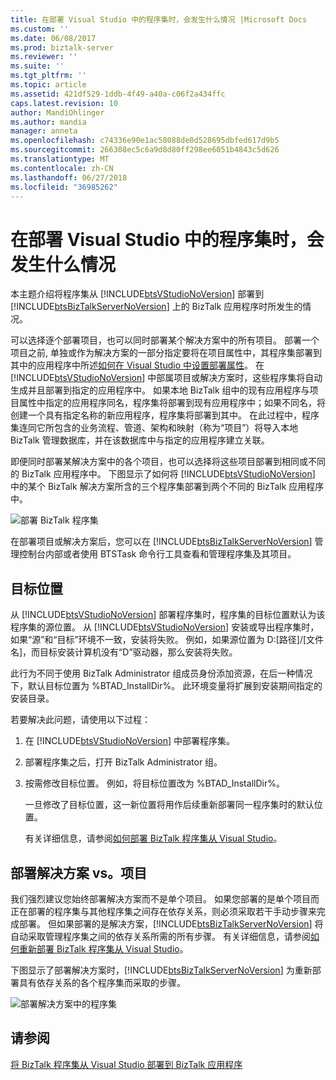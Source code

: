 ```yaml
---
title: 在部署 Visual Studio 中的程序集时，会发生什么情况 |Microsoft Docs
ms.custom: ''
ms.date: 06/08/2017
ms.prod: biztalk-server
ms.reviewer: ''
ms.suite: ''
ms.tgt_pltfrm: ''
ms.topic: article
ms.assetid: 421df529-1ddb-4f49-a40a-c06f2a434ffc
caps.latest.revision: 10
author: MandiOhlinger
ms.author: mandia
manager: anneta
ms.openlocfilehash: c74336e90e1ac58088de0d528695dbfed617d9b5
ms.sourcegitcommit: 266308ec5c6a9d8d80ff298ee6051b4843c5d626
ms.translationtype: MT
ms.contentlocale: zh-CN
ms.lasthandoff: 06/27/2018
ms.locfileid: "36985262"
---
```

# <a name="what-happens-when-you-deploy-an-assembly-from-visual-studio"></a>在部署 Visual Studio 中的程序集时，会发生什么情况
本主题介绍将程序集从 [!INCLUDE[btsVStudioNoVersion](../includes/btsvstudionoversion-md.md)] 部署到 [!INCLUDE[btsBizTalkServerNoVersion](../includes/btsbiztalkservernoversion-md.md)] 上的 BizTalk 应用程序时所发生的情况。  
  
 可以选择逐个部署项目，也可以同时部署某个解决方案中的所有项目。 部署一个项目之前, 单独或作为解决方案的一部分指定要将在项目属性中，其程序集部署到其中的应用程序中所述[如何在 Visual Studio 中设置部署属性](../core/how-to-set-deployment-properties-in-visual-studio.md)。 在 [!INCLUDE[btsVStudioNoVersion](../includes/btsvstudionoversion-md.md)] 中部属项目或解决方案时，这些程序集将自动生成并且部署到指定的应用程序中。 如果本地 BizTalk 组中的现有应用程序与项目属性中指定的应用程序同名，程序集将部署到现有应用程序中；如果不同名，将创建一个具有指定名称的新应用程序，程序集将部署到其中。 在此过程中，程序集连同它所包含的业务流程、管道、架构和映射（称为“项目”）将导入本地 BizTalk 管理数据库，并在该数据库中与指定的应用程序建立关联。  
  
 即便同时部署某解决方案中的各个项目，也可以选择将这些项目部署到相同或不同的 BizTalk 应用程序中。 下图显示了如何将 [!INCLUDE[btsVStudioNoVersion](../includes/btsvstudionoversion-md.md)] 中的某个 BizTalk 解决方案所含的三个程序集部署到两个不同的 BizTalk 应用程序中。  
  
 ![部署 BizTalk 程序集](../core/media/visualstudiodeploy.gif "VisualStudioDeploy")  
  
 在部署项目或解决方案后，您可以在 [!INCLUDE[btsBizTalkServerNoVersion](../includes/btsbiztalkservernoversion-md.md)] 管理控制台内部或者使用 BTSTask 命令行工具查看和管理程序集及其项目。  
  
## <a name="destination-locations"></a>目标位置  
 从 [!INCLUDE[btsVStudioNoVersion](../includes/btsvstudionoversion-md.md)] 部署程序集时，程序集的目标位置默认为该程序集的源位置。 从 [!INCLUDE[btsVStudioNoVersion](../includes/btsvstudionoversion-md.md)] 安装或导出程序集时，如果“源”和“目标”环境不一致，安装将失败。 例如，如果源位置为 D:[路径]/[文件名]，而目标安装计算机没有“D”驱动器，那么安装将失败。  
  
 此行为不同于使用 BizTalk Administrator 组成员身份添加资源，在后一种情况下，默认目标位置为 %BTAD_InstallDir%。 此环境变量将扩展到安装期间指定的安装目录。  
  
 若要解决此问题，请使用以下过程：  
  
1. 在 [!INCLUDE[btsVStudioNoVersion](../includes/btsvstudionoversion-md.md)] 中部署程序集。  
  
2. 部署程序集之后，打开 BizTalk Administrator 组。  
  
3. 按需修改目标位置。 例如，将目标位置改为 %BTAD_InstallDir%。  
  
   一旦修改了目标位置，这一新位置将用作后续重新部署同一程序集时的默认位置。  
  
   有关详细信息，请参阅[如何部署 BizTalk 程序集从 Visual Studio](../core/how-to-deploy-a-biztalk-assembly-from-visual-studio.md)。  
  
## <a name="deploying-solutions-vs-projects"></a>部署解决方案 vs。项目  
 我们强烈建议您始终部署解决方案而不是单个项目。 如果您部署的是单个项目而正在部署的程序集与其他程序集之间存在依存关系，则必须采取若干手动步骤来完成部署。 但如果部署的是解决方案，[!INCLUDE[btsBizTalkServerNoVersion](../includes/btsbiztalkservernoversion-md.md)] 将自动采取管理程序集之间的依存关系所需的所有步骤。 有关详细信息，请参阅[如何重新部署 BizTalk 程序集从 Visual Studio](../core/how-to-redeploy-a-biztalk-assembly-from-visual-studio.md)。  
  
 下图显示了部署解决方案时，[!INCLUDE[btsBizTalkServerNoVersion](../includes/btsbiztalkservernoversion-md.md)] 为重新部署具有依存关系的各个程序集而采取的步骤。  
  
 ![部署解决方案中的程序集](../core/media/deployassemblies.gif "DeployAssemblies")  
  
## <a name="see-also"></a>请参阅  
 [将 BizTalk 程序集从 Visual Studio 部署到 BizTalk 应用程序](../core/deploying-biztalk-assemblies-from-visual-studio-into-a-biztalk-application.md)